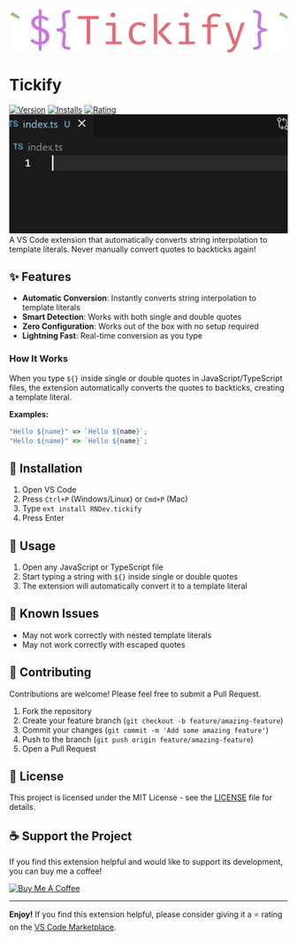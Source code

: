 ![Tickify Logo](assets/icon.png)

# Tickify

[![Version](https://img.shields.io/visual-studio-marketplace/v/RNDev.tickify.svg)](https://marketplace.visualstudio.com/items?itemName=RNDev.tickify)
[![Installs](https://img.shields.io/visual-studio-marketplace/i/RNDev.tickify.svg)](https://marketplace.visualstudio.com/items?itemName=RNDev.tickify)
[![Rating](https://img.shields.io/visual-studio-marketplace/r/RNDev.tickify.svg)](https://marketplace.visualstudio.com/items?itemName=RNDev.tickify)
![Extension in Action](assets/animation.gif)\
A VS Code extension that automatically converts string interpolation to template literals. Never manually convert quotes to backticks again!

## ✨ Features

- **Automatic Conversion**: Instantly converts string interpolation to template literals
- **Smart Detection**: Works with both single and double quotes
- **Zero Configuration**: Works out of the box with no setup required
- **Lightning Fast**: Real-time conversion as you type

### How It Works

When you type `${}` inside single or double quotes in JavaScript/TypeScript files, the extension automatically converts the quotes to backticks, creating a template literal.

**Examples:**

```javascript
"Hello ${name}" => `Hello ${name}`;
"Hello ${name}" => `Hello ${name}`;
```

## 🚀 Installation

1. Open VS Code
2. Press `Ctrl+P` (Windows/Linux) or `Cmd+P` (Mac)
3. Type `ext install RNDev.tickify`
4. Press Enter

## 🎯 Usage

1. Open any JavaScript or TypeScript file
2. Start typing a string with `${}` inside single or double quotes
3. The extension will automatically convert it to a template literal

## 🐛 Known Issues

- May not work correctly with nested template literals
- May not work correctly with escaped quotes

## 🤝 Contributing

Contributions are welcome! Please feel free to submit a Pull Request.

1. Fork the repository
2. Create your feature branch (`git checkout -b feature/amazing-feature`)
3. Commit your changes (`git commit -m 'Add some amazing feature'`)
4. Push to the branch (`git push origin feature/amazing-feature`)
5. Open a Pull Request

## 📜 License

This project is licensed under the MIT License - see the [LICENSE](LICENSE) file for details.

## ☕ Support the Project

If you find this extension helpful and would like to support its development, you can buy me a coffee!

[![Buy Me A Coffee](https://www.buymeacoffee.com/assets/img/custom_images/orange_img.png)](https://www.buymeacoffee.com/RNDev)

---

**Enjoy!** If you find this extension helpful, please consider giving it a ⭐️ rating on the [VS Code Marketplace](https://marketplace.visualstudio.com/items?itemName=RNDev.tickify).
